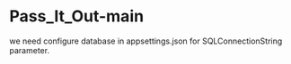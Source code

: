 # Pass_It_Out-main
we need configure database in appsettings.json for SQLConnectionString parameter. 
